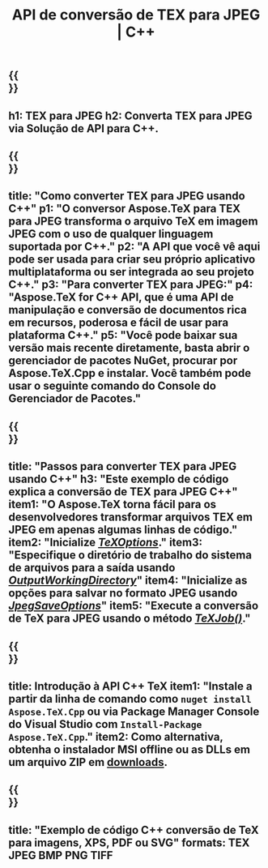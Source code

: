 ﻿---
translation: true
template: /_templates/_conversion-child-cpp.md
title: API de conversão de TEX para JPEG | C++
description: Funcionalidade de conversão de TeX para JPEG. Integre esta biblioteca C++ local em seu projeto ou use aplicativos multiplataforma para converter TeX em JPEG.
keywords: tex para jpeg api cpp, tex2jpeg integrar c++
url: /cpp/conversion/tex-to-jpeg/
family: tex
platformtag: cpp
feature: conversion
informat: TEX
outformat: JPEG
otherformats: BMP PNG TIFF PDF SVG XPS
---

{{<section banner>}}
---
h1: TEX para JPEG
h2: Converta TEX para JPEG via Solução de API para C++.
---

{{<section overview>}}
---
title: "Como converter TEX para JPEG usando C++"
p1: "O conversor Aspose.TeX para TEX para JPEG transforma o arquivo TeX em imagem JPEG com o uso de qualquer linguagem suportada por C++."
p2: "A API que você vê aqui pode ser usada para criar seu próprio aplicativo multiplataforma ou ser integrada ao seu projeto C++."
p3: "Para converter TEX para JPEG:"
p4: "Aspose.TeX for C++ API, que é uma API de manipulação e conversão de documentos rica em recursos, poderosa e fácil de usar para plataforma C++."
p5: "Você pode baixar sua versão mais recente diretamente, basta abrir o gerenciador de pacotes NuGet, procurar por Aspose.TeX.Cpp e instalar. Você também pode usar o seguinte comando do Console do Gerenciador de Pacotes."
---

{{<section feature1>}}
---
title: "Passos para converter TEX para JPEG usando C++"
h3: "Este exemplo de código explica a conversão de TEX para JPEG C++"
item1: "O Aspose.TeX torna fácil para os desenvolvedores transformar arquivos TEX em JPEG em apenas algumas linhas de código."
item2: "Inicialize [*TeXOptions*](https://reference.aspose.com/tex/cpp/class/aspose.te_x.te_x_options)."
item3: "Especifique o diretório de trabalho do sistema de arquivos para a saída usando [*OutputWorkingDirectory*](https://reference.aspose.com/tex/cpp/class/aspose.te_x.te_x_options#aa4f4ea6dab7db5ba1b40800495f16f63)"
item4: "Inicialize as opções para salvar no formato JPEG usando [*JpegSaveOptions*](https://reference.aspose.com/tex/cpp/class/aspose.te_x.presentation.image.jpeg_save_options)"
item5: "Execute a conversão de TeX para JPEG usando o método [*TeXJob()*](https://reference.aspose.com/tex/cpp/class/aspose.te_x.te_x_job)."
---

{{<section feature2>}}
---
title: Introdução à API C++ TeX
item1: "Instale a partir da linha de comando como ```nuget install Aspose.TeX.Cpp``` ou via Package Manager Console do Visual Studio com ```Install-Package Aspose.TeX.Cpp```."
item2: Como alternativa, obtenha o instalador MSI offline ou as DLLs em um arquivo ZIP em [downloads](https://releases.aspose.com/tex/cpp).
---

{{<section widget>}}
---
title: "Exemplo de código C++ conversão de TeX para imagens, XPS, PDF ou SVG"
formats: TEX JPEG BMP PNG TIFF
---